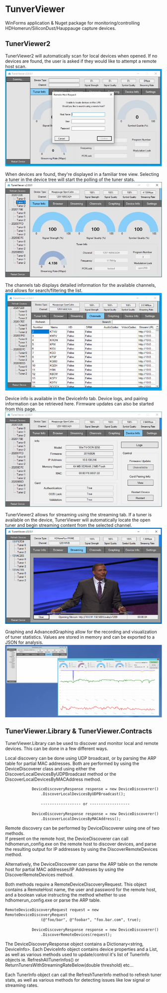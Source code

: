 # TunverViewer

WinForms application & Nuget package for monitoring/controlling HDHomerun/SiliconDust/Hauppauge capture devices.

## TunerViewer2

TunerViewer2 will automatically scan for local devices when opened. If no devices are found, the user is asked if they would like to attempt a remote host scan.\
![](https://github.com/bleichroeder/TunerViewer/blob/main/Images/RemoteScan.JPG)

When devices are found, they're displayed in a familiar tree view. Selecting a tuner in the device tree will start the polling of the tuner stats.\
![](https://github.com/bleichroeder/TunerViewer/blob/main/Images/TunerInfo.JPG)

The channels tab displays detailed information for the available channels, and allows for search/filtering the list.\
![](https://github.com/bleichroeder/TunerViewer/blob/main/Images/Channels.gif)

Device info is available in the DeviceInfo tab. Device logs, and pairing information can be retrieved here. Firmware updates can also be started from this page.\
![](https://github.com/bleichroeder/TunerViewer/blob/main/Images/DeviceInfo.JPG)

TunerViewer2 allows for streaming using the streaming tab. If a tuner is available on the device, TunerViewer will automatically locate the open tuner and begin streaming content from the selected channel.\
![](https://github.com/bleichroeder/TunerViewer/blob/main/Images/Streaming.gif)

Graphing and AdvancedGraphing allow for the recording and visualization of tuner statistics. Values are stored in memory and can be exported to a JSON for analysis.\
![](https://github.com/bleichroeder/TunerViewer/blob/main/Images/AdvancedGraphing.gif)


## TunerViewer.Library & TunerViewer.Contracts

TunerViewer.Library can be used to discover and monitor local and remote devices. This can be done in a few different ways.

Local discovery can be done using UDP broadcast, or by parsing the ARP table for partial MAC addresses. Both are performed by using the DeviceDiscoverer class and using either the DiscoverLocalDevicesByUDPBroadcast method or the DiscoverLocalDevicesByMACAddress method.

```
            DeviceDiscoveryResponse response = new DeviceDiscoverer()
                .DiscoverLocalDevicesByUDPBroadcast();

                ------------------ or ------------------
            
            DeviceDiscoveryResponse response = new DeviceDiscoverer()
                .DiscoverLocalDevicesByMACAddress();
```

Remote discovery can be performed by DeviceDiscoverer using one of two methods.\
If present on the remote host, the DeviceDiscoverer can call hdhomerun_config.exe on the remote host to discover devices, and parse the resulting output for IP addresses by using the DiscoverRemoteDevices method.

Alternatively, the DeviceDiscoverer can parse the ARP table on the remote host for partial MAC addresses/IP Addresses by using the DiscoverRemoteDevices method.

Both methods require a RemoteDeviceDiscoveryRequest. This object contains a RemoteHost name, the user and password for the remote host, and a boolean value instructing the method whether to use hdhomerun_config.exe or parse the ARP table.

```
RemoteDeviceDiscoveryRequest request = new RemoteDeviceDiscoveryRequest
                (@"foo/bar", @"foobar", "foo.bar.com", true);

            DeviceDiscoveryResponse response = new DeviceDiscoverer()
                .DiscoverRemoteDevices(request);
```

The DeviceDiscoveryResponse object contains a Dictionary<string, DeviceInfo>. Each DeviceInfo object contains device properties and a List<TunerInfo>, as well as various methods used to update/control it's list of TunerInfo objects ie. RefreshAllTunerInfos() or ReturnTunersWithStreamingRateBelow(double threshold) etc...

Each TunerInfo object can call the RefreshTunerInfo method to refresh tuner stats, as well as various methods for detecting issues like low signal or streaming rates.
